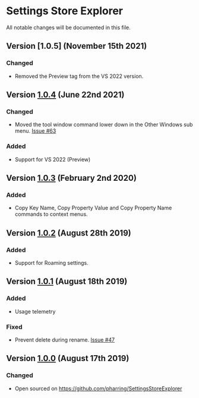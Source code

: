 # Settings Store Explorer
All notable changes will be documented in this file.

## Version [1.0.5] (November 15th 2021)
### Changed
- Removed the Preview tag from the VS 2022 version.

## Version [1.0.4] (June 22nd 2021)
### Changed
- Moved the tool window command lower down in the Other Windows sub menu. [Issue #63](https://github.com/pharring/SettingsStoreExplorer/issues/63)

### Added
- Support for VS 2022 (Preview)

## Version [1.0.3] (February 2nd 2020)
### Added
- Copy Key Name, Copy Property Value and Copy Property Name commands to context menus.

## Version [1.0.2] (August 28th 2019)
### Added
- Support for Roaming settings.

## Version [1.0.1] (August 18th 2019)
### Added
- Usage telemetry

### Fixed
- Prevent delete during rename. [Issue #47](https://github.com/pharring/SettingsStoreExplorer/issues/47)

## Version [1.0.0] (August 17th 2019)
### Changed
- Open sourced on https://github.com/pharring/SettingsStoreExplorer

[1.0.4]: https://github.com/pharring/SettingsStoreExplorer/compare/1.0.3..1.0.4
[1.0.3]: https://github.com/pharring/SettingsStoreExplorer/compare/1.0.2..1.0.3
[1.0.2]: https://github.com/pharring/SettingsStoreExplorer/compare/1.0.1..1.0.2
[1.0.1]: https://github.com/pharring/SettingsStoreExplorer/compare/1.0.0..1.0.1
[1.0.0]: https://github.com/pharring/SettingsStoreExplorer/releases/tag/1.0.0
